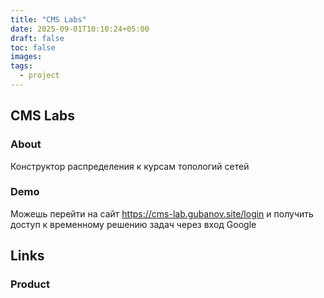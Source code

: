 ```yaml
---
title: "CMS Labs"
date: 2025-09-01T10:10:24+05:00
draft: false
toc: false
images:
tags:
  - project
---
```


## CMS Labs

### About

Конструктор распределения к курсам топологий сетей

### Demo

Можешь перейти на сайт https://cms-lab.gubanov.site/login и получить доступ к временному решению задач через вход Google

## Links

### Product

